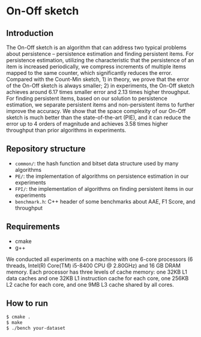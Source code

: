 On-Off sketch
============

Introduction
--------
The On-Off sketch is an algorithm that can address two typical problems about persistence – persistence estimation and finding persistent items. For persistence estimation, utilizing the characteristic that the persistence of an item is increased periodically, we compress increments of multiple items mapped to the same counter, which significantly reduces the error. Compared with the Count-Min sketch, 1) in theory, we prove that the error of the On-Off sketch is always smaller; 2) in experiments, the On-Off sketch achieves around 6.17 times smaller error and 2.13 times higher throughput. For finding persistent items, based on our solution to persistence estimation, we separate persistent items and non-persistent items to further improve the accuracy. We show that the space complexity of our On-Off sketch is much better than the state-of-the-art (PIE), and it can reduce the error up to 4 orders of magnitude and achieves 3.58 times higher throughput than prior algorithms in experiments.

Repository structure
--------------------
*  `common/`: the hash function and bitset data structure used by many algorithms
*  `PE/`: the implementation of algorithms on persistence estimation in our experiments
*  `FPI/`: the implementation of algorithms on finding persistent items in our experiments
*  `benchmark.h`: C++ header of some benchmarks about AAE, F1 Score, and throughput

Requirements
-------
- cmake
- g++

We conducted all experiments on a machine with one 6-core processors (6 threads, Intel(R) Core(TM) i5-8400 CPU @ 2.80GHz) and 16 GB DRAM memory. Each processor has three levels of cache memory: one 32KB L1 data caches and one 32KB L1 instruction cache for each core, one 256KB L2 cache for each core, and one 9MB L3 cache shared by all cores.

How to run
-------

```bash
$ cmake .
$ make
$ ./bench your-dataset
```
